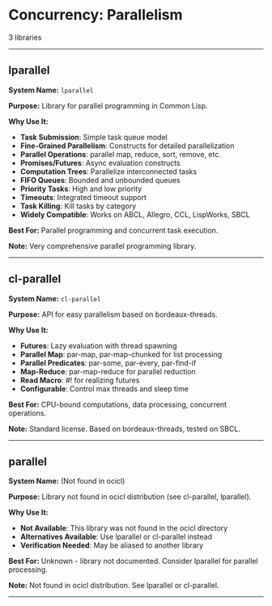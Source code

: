 # Concurrency: Parallelism

3 libraries

---

## lparallel

**System Name:** `lparallel`

**Purpose:** Library for parallel programming in Common Lisp.

**Why Use It:**
- **Task Submission**: Simple task queue model
- **Fine-Grained Parallelism**: Constructs for detailed parallelization
- **Parallel Operations**: parallel map, reduce, sort, remove, etc.
- **Promises/Futures**: Async evaluation constructs
- **Computation Trees**: Parallelize interconnected tasks
- **FIFO Queues**: Bounded and unbounded queues
- **Priority Tasks**: High and low priority
- **Timeouts**: Integrated timeout support
- **Task Killing**: Kill tasks by category
- **Widely Compatible**: Works on ABCL, Allegro, CCL, LispWorks, SBCL

**Best For:** Parallel programming and concurrent task execution.

**Note:** Very comprehensive parallel programming library.

---


## cl-parallel

**System Name:** `cl-parallel`

**Purpose:** API for easy parallelism based on bordeaux-threads.

**Why Use It:**
- **Futures**: Lazy evaluation with thread spawning
- **Parallel Map**: par-map, par-map-chunked for list processing
- **Parallel Predicates**: par-some, par-every, par-find-if
- **Map-Reduce**: par-map-reduce for parallel reduction
- **Read Macro**: #! for realizing futures
- **Configurable**: Control max threads and sleep time

**Best For:** CPU-bound computations, data processing, concurrent operations.

**Note:** Standard license. Based on bordeaux-threads, tested on SBCL.

---


## parallel

**System Name:** (Not found in ocicl)

**Purpose:** Library not found in ocicl distribution (see cl-parallel, lparallel).

**Why Use It:**
- **Not Available**: This library was not found in the ocicl directory
- **Alternatives Available**: Use lparallel or cl-parallel instead
- **Verification Needed**: May be aliased to another library

**Best For:** Unknown - library not documented. Consider lparallel for parallel processing.

**Note:** Not found in ocicl distribution. See lparallel or cl-parallel.

---


